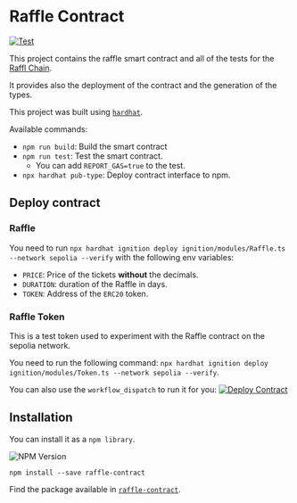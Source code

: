 # Raffle Contract

[![Test](https://github.com/Bullrich/raffle-contract/actions/workflows/test.yml/badge.svg?branch=main&event=push)](https://github.com/Bullrich/raffle-contract/actions/workflows/test.yml)

This project contains the raffle smart contract and all of the tests for the [Raffl Chain](https://rafflchain.com).

It provides also the deployment of the contract and the generation of the types.

This project was built using [`hardhat`](https://hardhat.org/).

Available commands:

- `npm run build`: Build the smart contract
- `npm run test`: Test the smart contract.
  - You can add `REPORT_GAS=true` to the test.
- `npx hardhat pub-type`: Deploy contract interface to npm.

## Deploy contract

### Raffle

You need to run `npx hardhat ignition deploy ignition/modules/Raffle.ts --network sepolia --verify` with the following env variables:

- `PRICE`: Price of the tickets **without** the decimals.
- `DURATION`: duration of the Raffle in days.
- `TOKEN`: Address of the `ERC20` token.

### Raffle Token

This is a test token used to experiment with the Raffle contract on the sepolia network.

You need to run the following command: `npx hardhat ignition deploy ignition/modules/Token.ts --network sepolia --verify`.

You can also use the `workflow_dispatch` to run it for you: [![Deploy Contract](https://github.com/Bullrich/raffle-contract/actions/workflows/deploy-contract.yml/badge.svg?event=workflow_dispatch)](https://github.com/Bullrich/raffle-contract/actions/workflows/deploy-contract.yml)

## Installation

You can install it as a `npm library`.

![NPM Version](https://img.shields.io/npm/v/raffle-contract)

`npm install --save raffle-contract`

Find the package available in [`raffle-contract`](https://www.npmjs.com/package/raffle-contract).

